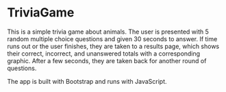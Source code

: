 # TriviaGame

This is a simple trivia game about animals. The user is presented with 5 random multiple choice questions and given 30 seconds to answer. If time runs out or the user finishes, they are taken to a results page, which shows their correct, incorrect, and unanswered totals with a corresponding graphic. After a few seconds, they are taken back for another round of questions. 

The app is built with Bootstrap and runs with JavaScript.